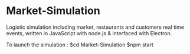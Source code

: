 # Market-Simulation
Logistic simulation including market, restaurants and customers real time events, written in JavaScript with node.js &amp; interfaced with Electron.

To launch the simulation :
$cd Market-Simulation
$npm start

